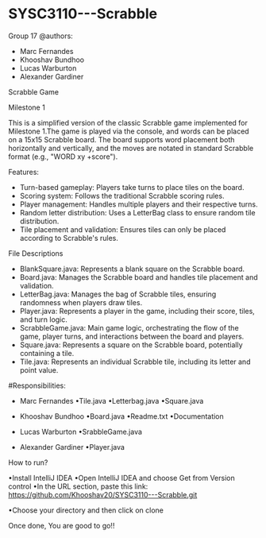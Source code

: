 # SYSC3110---Scrabble
Group 17
@authors:
- Marc Fernandes
- Khooshav Bundhoo
- Lucas Warburton
- Alexander Gardiner 

Scrabble Game

Milestone 1

This is a simplified version of the classic Scrabble game implemented for Milestone 1.The game is played via the console, and words can be placed on a 15x15 Scrabble board. The board supports word placement both horizontally and vertically, and the moves are notated in standard Scrabble format (e.g., "WORD xy +score").

Features:
- Turn-based gameplay: Players take turns to place tiles on the board.
- Scoring system: Follows the traditional Scrabble scoring rules.
- Player management: Handles multiple players and their respective turns.
- Random letter distribution: Uses a LetterBag class to ensure random tile distribution.
- Tile placement and validation: Ensures tiles can only be placed according to Scrabble's rules.

File Descriptions
- BlankSquare.java: Represents a blank square on the Scrabble board.
- Board.java: Manages the Scrabble board and handles tile placement and validation.
- LetterBag.java: Manages the bag of Scrabble tiles, ensuring randomness when players draw tiles.
- Player.java: Represents a player in the game, including their score, tiles, and turn logic.
- ScrabbleGame.java: Main game logic, orchestrating the flow of the game, player turns, and interactions between the board and players.
- Square.java: Represents a square on the Scrabble board, potentially containing a tile.
- Tile.java: Represents an individual Scrabble tile, including its letter and point value.

#Responsibilities:
- Marc Fernandes
 •Tile.java
 •Letterbag.java
 •Square.java

- Khooshav Bundhoo
 •Board.java
 •Readme.txt
 •Documentation

- Lucas Warburton
 •SrabbleGame.java
  
- Alexander Gardiner
 •Player.java


How to run?

 •Install IntelliJ IDEA
 •Open IntelliJ IDEA and choose Get from Version control
 •In the URL section, paste this link: https://github.com/Khooshav20/SYSC3110---Scrabble.git
 
 •Choose your directory and then click on clone
 
Once done, You are good to go!!

